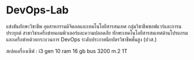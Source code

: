 # DevOps-Lab
แข่งขันทักษะวิชาชีพ อุตสาหกรรมดิจิตอลและเทคโนโลยีสารสนเทศ กลุ่มวิชาชีพซอฟแวร์และการนประยุกต์ สาขาวิชาเครือข่ายคอมพิวเตอร์และความปลอดภัย ทักษะเทคโนโลยีสารสนเทศด้านโปรแกรมและเครือข่ายด้วยกระบวนการ DevOps ระดับประกาศนียบัตรวิชาชีพชั้นสูง (ปวส.)

สเปคเครื่องเซิฟ : i3 gen 10 ram 16 gb bus 3200 m.2 1T